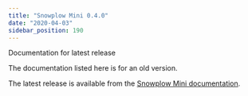```yaml
---
title: "Snowplow Mini 0.4.0"
date: "2020-04-03"
sidebar_position: 190
---
```


Documentation for latest release

The documentation listed here is for an old version.

The latest release is available from the [Snowplow Mini documentation](/docs/migrated/pipeline-components-and-applications/snowplow-mini/).
